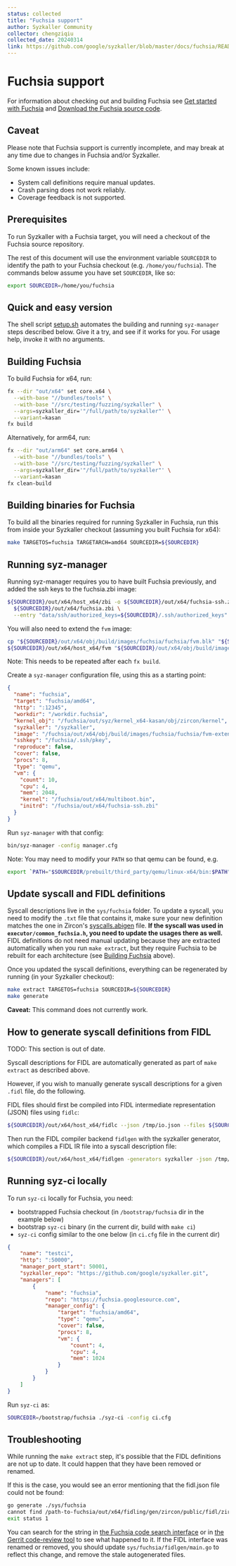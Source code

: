 ```yaml
---
status: collected
title: "Fuchsia support"
author: Syzkaller Community
collector: chengziqiu
collected_date: 20240314
link: https://github.com/google/syzkaller/blob/master/docs/fuchsia/README.md
---
```


# Fuchsia support

For information about checking out and building Fuchsia see [Get started with
Fuchsia](https://fuchsia.dev/fuchsia-src/get-started) and [Download the Fuchsia
source code](https://fuchsia.dev/fuchsia-src/get-started/get_fuchsia_source).

## Caveat

Please note that Fuchsia support is currently incomplete, and may break at any
time due to changes in Fuchsia and/or Syzkaller.

Some known issues include:

* System call definitions require manual updates.
* Crash parsing does not work reliably.
* Coverage feedback is not supported.

## Prerequisites

To run Syzkaller with a Fuchsia target, you will need a checkout of the Fuchsia
source repository.

The rest of this document will use the environment variable `SOURCEDIR` to
identify the path to your Fuchsia checkout (e.g. `/home/you/fuchsia`). The
commands below assume you have set `SOURCEDIR`, like so:

```bash
export SOURCEDIR=/home/you/fuchsia
```

## Quick and easy version

The shell script [setup.sh](setup.sh) automates the building and running
`syz-manager` steps described below. Give it a try, and see if it works for you.
For usage help, invoke it with no arguments.

## Building Fuchsia

To build Fuchsia for x64, run:

```bash
fx --dir "out/x64" set core.x64 \
  --with-base "//bundles/tools" \
  --with-base "//src/testing/fuzzing/syzkaller" \
  --args=syzkaller_dir='"/full/path/to/syzkaller"' \
  --variant=kasan
fx build
```

Alternatively, for arm64, run:

```bash
fx --dir "out/arm64" set core.arm64 \
  --with-base "//bundles/tools" \
  --with-base "//src/testing/fuzzing/syzkaller" \
  --args=syzkaller_dir='"/full/path/to/syzkaller"' \
  --variant=kasan
fx clean-build
```

## Building binaries for Fuchsia

To build all the binaries required for running Syzkaller in Fuchsia, run this
from inside your Syzkaller checkout (assuming you built Fuchsia for x64):

```bash
make TARGETOS=fuchsia TARGETARCH=amd64 SOURCEDIR=${SOURCEDIR}
```

## Running syz-manager

Running syz-manager requires you to have built Fuchsia previously, and added the
ssh keys to the fuchsia.zbi image:

```bash
${SOURCEDIR}/out/x64/host_x64/zbi -o ${SOURCEDIR}/out/x64/fuchsia-ssh.zbi \
  ${SOURCEDIR}/out/x64/fuchsia.zbi \
  --entry "data/ssh/authorized_keys=${SOURCEDIR}/.ssh/authorized_keys"
```

You will also need to extend the `fvm` image:

```bash
cp "${SOURCEDIR}/out/x64/obj/build/images/fuchsia/fuchsia/fvm.blk" "${SOURCEDIR}/out/x64/obj/build/images/fuchsia/fuchsia/fvm-extended.blk"
${SOURCEDIR}/out/x64/host_x64/fvm "${SOURCEDIR}/out/x64/obj/build/images/fuchsia/fuchsia/fvm-extended.blk" extend --length 3G
```

Note: This needs to be repeated after each `fx build`.

Create a `syz-manager` configuration file, using this as a starting point:

```json
{
  "name": "fuchsia",
  "target": "fuchsia/amd64",
  "http": ":12345",
  "workdir": "/workdir.fuchsia",
  "kernel_obj": "/fuchsia/out/syz/kernel_x64-kasan/obj/zircon/kernel",
  "syzkaller": "/syzkaller",
  "image": "/fuchsia/out/x64/obj/build/images/fuchsia/fuchsia/fvm-extended.blk",
  "sshkey": "/fuchsia/.ssh/pkey",
  "reproduce": false,
  "cover": false,
  "procs": 8,
  "type": "qemu",
  "vm": {
    "count": 10,
    "cpu": 4,
    "mem": 2048,
    "kernel": "/fuchsia/out/x64/multiboot.bin",
    "initrd": "/fuchsia/out/x64/fuchsia-ssh.zbi"
  }
}
```

Run `syz-manager` with that config:

```bash
bin/syz-manager -config manager.cfg
```

Note: You may need to modify your `PATH` so that qemu can be found, e.g.

```bash
export `PATH="$SOURCEDIR/prebuilt/third_party/qemu/linux-x64/bin:$PATH"`
```

## Update syscall and FIDL definitions

Syscall descriptions live in the `sys/fuchsia` folder. To update a syscall, you
need to modify the `.txt` file that contains it, make sure your new definition
matches the one in Zircon's
[syscalls.abigen](https://fuchsia.googlesource.com/fuchsia/+/master/zircon/system/public/zircon/syscalls.abigen)
file. **If the syscall was used in `executor/common_fuchsia.h`, you need to
update the usages there as well.** FIDL definitions do not need manual updating
because they are extracted automatically when you run `make extract`, but they
require Fuchsia to be rebuilt for each architecture (see [Building
Fuchsia](#building-fuchsia) above).

Once you updated the syscall definitions, everything can be regenerated by
running (in your Syzkaller checkout):

```bash
make extract TARGETOS=fuchsia SOURCEDIR=${SOURCEDIR}
make generate
```

**Caveat:** This command does not currently work.

## How to generate syscall definitions from FIDL

TODO: This section is out of date.

Syscall descriptions for FIDL are automatically generated as part of `make
extract` as described above.

However, if you wish to manually generate syscall descriptions for a given
`.fidl` file, do the following.

FIDL files should first be compiled into FIDL intermediate representation (JSON)
files using `fidlc`:

```bash
${SOURCEDIR}/out/x64/host_x64/fidlc --json /tmp/io.json --files ${SOURCEDIR}/zircon/system/fidl/fuchsia-io/io.fidl
```

Then run the FIDL compiler backend `fidlgen` with the syzkaller generator, which
compiles a FIDL IR file into a syscall description file:

```bash
${SOURCEDIR}/out/x64/host_x64/fidlgen -generators syzkaller -json /tmp/io.json -output-base fidl_io -include-base fidl_io
```

## Running syz-ci locally

To run `syz-ci` locally for Fuchsia, you need:

- bootstrapped Fuchsia checkout (in `/bootstrap/fuchsia` dir in the example below)
- bootstrap `syz-ci` binary (in the current dir, build with `make ci`)
- `syz-ci` config similar to the one below (in `ci.cfg` file in the current dir)

```json
{
	"name": "testci",
	"http": ":50000",
	"manager_port_start": 50001,
	"syzkaller_repo": "https://github.com/google/syzkaller.git",
	"managers": [
		{
			"name": "fuchsia",
			"repo": "https://fuchsia.googlesource.com",
			"manager_config": {
				"target": "fuchsia/amd64",
				"type": "qemu",
				"cover": false,
				"procs": 8,
				"vm": {
					"count": 4,
					"cpu": 4,
					"mem": 1024
				}
			}
		}
	]
}
```

Run `syz-ci` as:

```bash
SOURCEDIR=/bootstrap/fuchsia ./syz-ci -config ci.cfg
```

## Troubleshooting

While running the `make extract` step, it's possible that the FIDL definitions
are not up to date. It could happen that they have been removed or renamed.

If this is the case, you would see an error mentioning that the fidl.json file
could not be found:

```bash
go generate ./sys/fuchsia
cannot find /path-to-fuchsia/out/x64/fidling/gen/zircon/public/fidl/zircon-ethernet/zircon-ethernet.fidl.json
exit status 1
```

You can search for the string in [the Fuchsia code search
interface](https://cs.opensource.google/fuchsia/fuchsia/+/main:) or in [the
Gerrit code-review tool](https://fuchsia-review.googlesource.com/) to see what
happened to it. If the FIDL interface was renamed or removed, you should update
`sys/fuchsia/fidlgen/main.go` to reflect this change, and remove the stale
autogenerated files.

